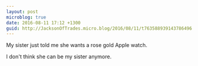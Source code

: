 ```yaml
---
layout: post
microblog: true
date: 2016-08-11 17:12 +1300
guid: http://JacksonOfTrades.micro.blog/2016/08/11/t763588939143786496.html
---
```

My sister just told me she wants a rose gold Apple watch.

I don't think she can be my sister anymore.
